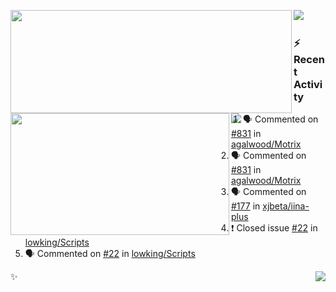 <p>
  <p>
  <img align="left" width="450" height="165" src="https://github-readme-stats-git-masterrstaa-rickstaa.vercel.app/api?username=lowking&bg_color=0D1116&theme=synthwave&show_icons=true&hide_border=true&line_height=20&title_color=4E7C65&icon_color=555&show_owner=true&text_color=777&count_private=true"/>
  </p>
  <p>
  <img align="left" width="350" height="195" src="https://github-readme-stats-git-masterrstaa-rickstaa.vercel.app/api/top-langs/?layout=compact&username=lowking&bg_color=0D1116&theme=synthwave&show_icons=true&hide_border=true&line_height=20&title_color=4E7C65&icon_color=555&show_owner=true&text_color=777&hide&langs_count=4"/>
  </p>
  <p>
    <a align="left" href="https://t.me/Violettoy_bot"><img src="https://img.shields.io/badge/Telegram-%2352A4DB.svg?&style=social&logo=telegram&logoColor=white" /></a>&nbsp;&nbsp;
<!--     <img align="left" src="https://github.com/lowking/lowking/workflows/Waka%20Readme/badge.svg" />&nbsp;&nbsp; -->
    <img align="left" src="https://github.com/lowking/lowking/workflows/Activity%20Readme/badge.svg" />
  </p>
</p>

### :zap: Recent Activity

<!--START_SECTION:activity-->
1. 🗣 Commented on [#831](https://github.com/agalwood/Motrix/issues/831) in [agalwood/Motrix](https://github.com/agalwood/Motrix)
2. 🗣 Commented on [#831](https://github.com/agalwood/Motrix/issues/831) in [agalwood/Motrix](https://github.com/agalwood/Motrix)
3. 🗣 Commented on [#177](https://github.com/xjbeta/iina-plus/issues/177) in [xjbeta/iina-plus](https://github.com/xjbeta/iina-plus)
4. ❗️ Closed issue [#22](https://github.com/lowking/Scripts/issues/22) in [lowking/Scripts](https://github.com/lowking/Scripts)
5. 🗣 Commented on [#22](https://github.com/lowking/Scripts/issues/22) in [lowking/Scripts](https://github.com/lowking/Scripts)
<!--END_SECTION:activity-->

✨<img align="right" src="http://profile-counter.glitch.me/lowking/count.svg"/>
